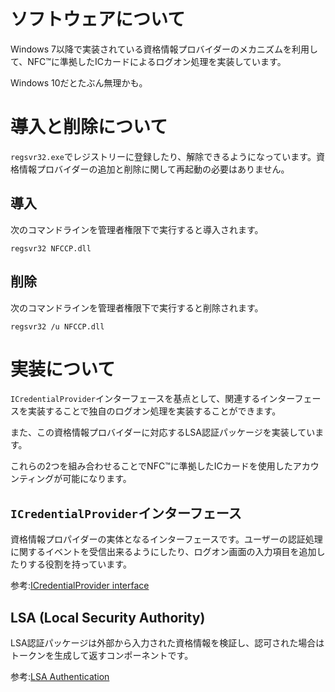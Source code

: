 # ソフトウェアについて

Windows 7以降で実装されている資格情報プロバイダーのメカニズムを利用して、NFC™に準拠したICカードによるログオン処理を実装しています。

Windows 10だとたぶん無理かも。

# 導入と削除について

`regsvr32.exe`でレジストリーに登録したり、解除できるようになっています。資格情報プロバイダーの追加と削除に関して再起動の必要はありません。

## 導入

次のコマンドラインを管理者権限下で実行すると導入されます。

`regsvr32 NFCCP.dll`

## 削除

次のコマンドラインを管理者権限下で実行すると削除されます。

`regsvr32 /u NFCCP.dll`

# 実装について

`ICredentialProvider`インターフェースを基点として、関連するインターフェースを実装することで独自のログオン処理を実装することができます。

また、この資格情報プロバイダーに対応するLSA認証パッケージを実装しています。

これらの2つを組み合わせることでNFC™に準拠したICカードを使用したアカウンティングが可能になります。

## `ICredentialProvider`インターフェース

資格情報プロパイダーの実体となるインターフェースです。ユーザーの認証処理に関するイベントを受信出来るようにしたり、ログオン画面の入力項目を追加したりする役割を持っています。

参考:[ICredentialProvider interface](https://msdn.microsoft.com/en-us/library/windows/desktop/bb776042.aspx)

## LSA (Local Security Authority)

LSA認証パッケージは外部から入力された資格情報を検証し、認可された場合はトークンを生成して返すコンポーネントです。

参考:[LSA Authentication](https://msdn.microsoft.com/en-us/library/windows/desktop/aa378326.aspx)
